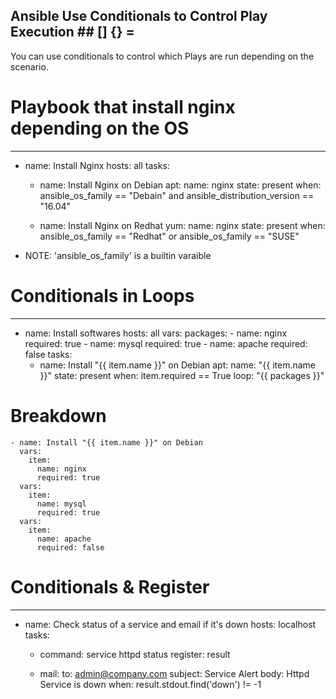 
##  Ansible Use Conditionals to Control Play Execution  ##     [] {} =



You can use conditionals to control which Plays are run
depending on the scenario.


# Playbook that install nginx depending on the OS

---
- name: Install Nginx
  hosts: all
  tasks:
    - name: Install Nginx on Debian
      apt:
        name: nginx
        state: present
      when: ansible_os_family == "Debain" and
            ansible_distribution_version == "16.04"

    - name: Install Nginx on Redhat
      yum:
        name: nginx
        state: present
      when: ansible_os_family == "Redhat" or
            ansible_os_family == "SUSE"

* NOTE: 'ansible_os_family' is a builtin varaible


# Conditionals in Loops

---
- name: Install softwares
  hosts: all
  vars:
    packages:
      - name: nginx
        required: true
      - name: mysql
        required: true
      - name: apache
        required: false
  tasks:
    - name: Install "{{ item.name }}" on Debian
      apt:
        name: "{{ item.name }}"
        state: present
      when: item.required == True
      loop: "{{ packages }}"

# Breakdown

    - name: Install "{{ item.name }}" on Debian
      vars:
        item:
          name: nginx
          required: true
      vars:
        item:
          name: mysql
          required: true
      vars:
        item:
          name: apache
          required: false


# Conditionals & Register

---
- name: Check status of a service and email if it's down
  hosts: localhost
  tasks:
    - command: service httpd status
      register: result

    - mail:
        to: admin@company.com
        subject: Service Alert
        body: Httpd Service is down
        when: result.stdout.find('down') != -1
